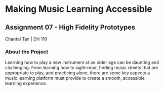 # **Making Music Learning Accessible**
## Assignment 07 - High Fidelity Prototypes
Chantal Tan | DH 110

### About the Project
Learning how to play a new instrument at an older age can be daunting and challenging. From learning how to sight-read, finding music sheets that are appropriate to play, and practicing alone, there are some key aspects a music learning platform must provide to create a smooth, accessible learning experience. 
